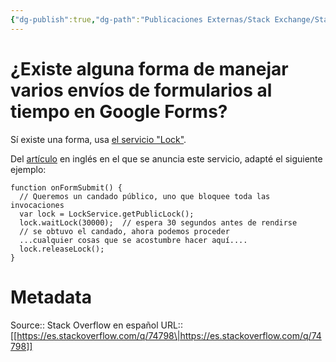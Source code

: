 ```yaml
---
{"dg-publish":true,"dg-path":"Publicaciones Externas/Stack Exchange/Stack Overflow en español/es.stackoverflow.com-74798.md","permalink":"/publicaciones-externas/stack-exchange/stack-overflow-en-espanol/es-stackoverflow-com-74798/","title":"¿Existe alguna forma de manejar varios envíos de formularios al tiempo en Google Forms?","hide":true,"noteIcon":"\"0\"","created":"2024-04-03T12:49:10.727-06:00","updated":"2024-04-05T16:43:51.041-06:00"}
---
```


# ¿Existe alguna forma de manejar varios envíos de formularios al tiempo en Google Forms?

Sí existe una forma, usa [el servicio "Lock"][1].

Del [artículo][2] en inglés en el que se anuncia este servicio, adapté el siguiente ejemplo:


    function onFormSubmit() {
      // Queremos un candado público, uno que bloquee toda las invocaciones
      var lock = LockService.getPublicLock();
      lock.waitLock(30000);  // espera 30 segundos antes de rendirse 
      // se obtuvo el candado, ahora podemos proceder 
      ...cualquier cosas que se acostumbre hacer aquí....
      lock.releaseLock();
    }


  [1]: https://developers.google.com/apps-script/reference/lock/
  [2]: https://gsuite-developers.googleblog.com/2011/10/concurrency-and-google-apps-script.html

# Metadata
Source:: Stack Overflow en español
URL:: [[https://es.stackoverflow.com/q/74798\|https://es.stackoverflow.com/q/74798]]

